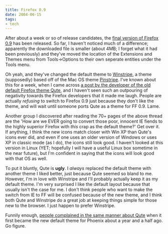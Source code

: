 ```yaml
---
title: Firefox 0.9
date: 2004-06-15
tags:
- tech
---
```

After about a week or so of release candidates, the [final version of Firefox 0.9](http://mozilla.org/products/firefox) has been released. So far, I haven't noticed much of a difference; apparently the downloaded file is smaller (about 4MB; I forget what it had been previously) and they've moved the location of the Extensions and Themes menu from Tools-&gt;Options to their own seperate entities under the Tools menu.

Oh yeah, and they've changed the default theme to [Winstripe](http://www.actsofvolition.com/archives/2004/june/newdefaulttheme), a theme (supposedly) based off of the Mac OS theme [Pinstripe](http://www.deftone.com/blogzilla/archives/firefox_pinstripe.html). I've known about this for a week, when I came across [a post by the developer of the old default Firefox theme Qute](http://forums.mozillazine.org/viewtopic.php?t=82385), and I haven't seen such an outpouring of negativity towards the Firefox developers that it made me laugh. People are actually *refusing* to switch to Firefox 0.9 just because they don't like the theme, and will wait until someone ports Qute as a theme for FF 0.9. Lame.

Another group I discovered after reading the 70+ pages of the above thread are the 'How are we EVER going to convert those poor, innocent IE fiends to the highly superior Firefox with *this* crap as the default theme?' Get over it. If anything, I think the new icons match closer with Win XP than Qute's icons ever did, and even if one uses an older version of Windows or uses XP in classic mode (as I do), the icons still look good. I haven't looked at this version in Linux (YET; hopefully I will have a useful Linux box sometime in the near future), but I'm confident in saying that the icons will look good with that OS as well.

To put it bluntly, Qute is **ugly**. I *always* replaced the default theme with another theme I liked better, just because Qute seemed so bland to me. However, I'm in love with Winstripe and I'll probably actually keep it as my default theme. I'm very surprised I like the default layout because that usually isn't the case for me. I don't think people who want to make the switch from IE to FF will be confused because of the new theme, and I think both Qute and Winstripe do a great job at keeping things simple for those new to the browser. I just happen to prefer Winstripe.

Funnily enough, [people complained in the same manner about Qute](http://forums.mozillazine.org/viewtopic.php?t=3595) when it first became the new default theme for Phoenix about a year and a half ago. Go figure.
